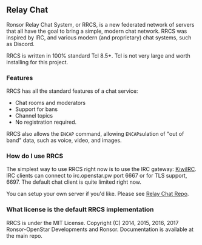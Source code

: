 ## Relay Chat

Ronsor Relay Chat System, or RRCS, is a new federated network of servers that all have the goal to bring a simple, modern chat network.
RRCS was inspired by IRC, and various modern (and proprietary) chat systems, such as Discord.

RRCS is written in 100% standard Tcl 8.5+. Tcl is not very large and worth installing for this project.

### Features

RRCS has all the standard features of a chat service:

   * Chat rooms and moderators
   * Support for bans
   * Channel topics
   * No registration required.
    
RRCS also allows the `ENCAP` command, allowing `ENCAP`sulation of "out of band" data, such as voice, video, and images.

### How do I use RRCS

The simplest way to use RRCS right now is to use the IRC gateway: [KiwiIRC](http://kiwiirc.com/client/irc.openstar.pw/#ronsor).
IRC clients can connect to irc.openstar.pw port 6667 or for TLS support, 6697.
The default chat client is quite limited right now.

You can setup your own server if you'd like. Please see [Relay Chat Repo](https://github.com/ronsor/relaychat).

### What license is the default RRCS implementation

RRCS is under the MIT License. Copyright (C) 2014, 2015, 2016, 2017 Ronsor-OpenStar Developments and Ronsor.
Documentation is available at the main repo.
